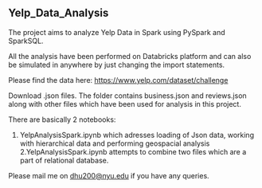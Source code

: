 ## Yelp_Data_Analysis

The project aims to analyze Yelp Data in Spark using PySpark and SparkSQL. 

All the analysis have been performed on Databricks platform and can also be simulated in
anywhere by just changing the import statements. 

Please find the data here:
https://www.yelp.com/dataset/challenge

Download .json files. The folder contains business.json and reviews.json along with other files which have been used for analysis in this project.

There are basically 2 notebooks:
  1. YelpAnalysisSpark.ipynb which adresses loading of Json data, working with hierarchical data and performing geospacial analysis
  2.YelpAnalysisSpark.ipynb attempts to combine two files which are a part of relational database.
  
  Please mail me on dhu200@nyu.edu if you have any queries.
  
